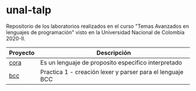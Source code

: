 # unal-talp
Repositorio de los laboratorios realizados en el curso "Temas Avanzados en lenguajes de programación" visto en la Universidad Nacional de Colombia 2020-II.

| Proyecto | Descripción |
| -- | --- |
| [cora](https://github.com/alejandro56664/unal-talp/tree/master/cora) | Es un lenguaje de proposito especifico interpretado |
| [bcc](https://github.com/alejandro56664/unal-talp/tree/master/bcc) | Practica 1 - creación lexer y parser para el lenguaje BCC |
